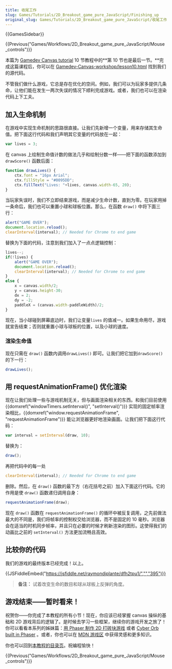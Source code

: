 ```yaml
---
title: 收尾工作
slug: Games/Tutorials/2D_Breakout_game_pure_JavaScript/Finishing_up
original_slug: Games/Tutorials/2D_Breakout_game_pure_JavaScript/收尾工作
---
```

{{GamesSidebar}}

{{Previous("Games/Workflows/2D_Breakout_game_pure_JavaScript/Mouse_controls")}}

本篇为 [Gamedev Canvas tutorial](/zh-CN/docs/Games/Workflows/Breakout_game_from_scratch) 10 节教程中的**第 10 节也是最后一节。**完成这篇课程后，你可以在 [Gamedev-Canvas-workshop/lesson10.html](https://github.com/end3r/Gamedev-Canvas-workshop/blob/gh-pages/lesson10.html) 找到我们的源代码。

不管我们做什么游戏，它总是存在优化的空间。例如，我们可以为玩家多提供几条命，让他们能在发生一两次失误的情况下顺利完成游戏。或者，我们也可以在渲染代码上下工夫。

## 加入生命机制

在游戏中实现生命机制的思路很直接。让我们先新增一个变量，用来存储其生命值。把下面这行代码和我们声明其它变量的代码放在一起：

```js
var lives = 3;
```

在 canvas 上绘制生命值计数的做法几乎和绘制分数一样——把下面的函数添加到`drawScore()` 函数后面：

```js
function drawLives() {
    ctx.font = "16px Arial";
    ctx.fillStyle = "#0095DD";
    ctx.fillText("Lives: "+lives, canvas.width-65, 20);
}
```

当玩家失误时，我们不立即结束游戏，而是减少生命计数，直到为零。在玩家用掉一条命后，我们也可以重置小球和球板位置。那么，在函数 `draw()` 中将下面三行：

```js
alert("GAME OVER");
document.location.reload();
clearInterval(interval); // Needed for Chrome to end game
```

替换为下面的代码，注意到我们加入了一点点逻辑控制：

```js
lives--;
if(!lives) {
    alert("GAME OVER");
    document.location.reload();
    clearInterval(interval); // Needed for Chrome to end game
}
else {
    x = canvas.width/2;
    y = canvas.height-30;
    dx = 2;
    dy = -2;
    paddleX = (canvas.width-paddleWidth)/2;
}
```

现在，当小球碰到屏幕底边时，我们让变量`lives` 的值减一。如果生命用尽，游戏就宣告结束；否则就重置小球与球板的位置，以及小球的速度。

### 渲染生命值

现在只需在 `draw()` 函数内调用`drawLives()` 即可。让我们把它加到`drawScore()` 的下一行：

```js
drawLives();
```

## 用 requestAnimationFrame() 优化渲染

现在让我们处理一些与游戏机制无关，但与画面渲染相关的东西。和我们目前使用{{domxref("windowTimers.setInterval()", "setInterval()")}} 实现的固定帧率渲染相比，{{domxref("window.requestAnimationFrame", "requestAnimationFrame")}} 能让浏览器更好地渲染画面。让我们把下面这行代码：

```js
var interval = setInterval(draw, 10);
```

替换为：

```js
draw();
```

再把代码中的每一处

```js
clearInterval(interval); // Needed for Chrome to end game
```

删除。然后，在 `draw()` 函数的最下方（右花括号之前）加入下面这行代码。它的作用是使 `draw()` 函数递归调用自身：

```js
requestAnimationFrame(draw);
```

现在 `draw()` 函数在 `requestAnimationFrame()` 的循环中被反复调用，之先前做法最大的不同是，我们将帧率的控制权交给浏览器，而不是固定的 10 毫秒。浏览器会在适当的时机同步帧率，并且只在必要的时候才刷新渲染的图形。这使得我们的动画比之前的 `setInterval()` 方法更加流畅且高效。

## 比较你的代码

我们的游戏的最终版本已经完成！以上。

{{JSFiddleEmbed("https://jsfiddle.net/raymondjplante/dfh2tpu1/","","395")}}

> **备注：** 试着改变生命的数目和球从球板上反弹的角度。

## 游戏结束——暂时看来！

祝贺你——你完成了本教程的所有小节！现在，你应该已经掌握 canvas 操纵的基础和 2D 游戏背后的逻辑了。是时候去学习一些框架，继续你的游戏开发之旅了！你可以看看本系列的姊妹篇：[用 Phaser 制作 2D 打砖块游戏](/zh-CN/docs/Games/Workflows/2D_breakout_game_Phaser) 或者 [Cyber Orb built in Phaser](/zh-CN/docs/Games/Workflows/HTML5_Gamedev_Phaser_Device_Orientation) 。或者，你也可以在 [MDN 游戏区](/en/docs/Games) 中获得灵感和更多知识。

你也可以回到[本教程的目录页](/zh-CN/docs/Games/Workflows/Breakout_game_from_scratch)。祝编程愉快！

{{Previous("Games/Workflows/2D_Breakout_game_pure_JavaScript/Mouse_controls")}}

